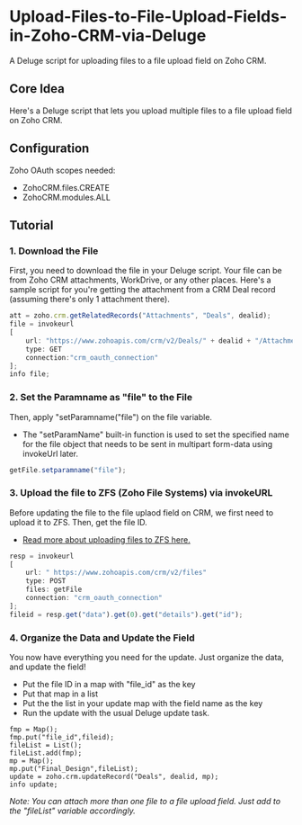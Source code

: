 # Upload-Files-to-File-Upload-Fields-in-Zoho-CRM-via-Deluge
A Deluge script for uploading files to a file upload field on Zoho CRM.

## Core Idea
Here's a Deluge script that lets you upload multiple files to a file upload field on Zoho CRM.

## Configuration
Zoho OAuth scopes needed:
* ZohoCRM.files.CREATE
* ZohoCRM.modules.ALL

## Tutorial

### 1. Download the File
First, you need to download the file in your Deluge script. Your file can be from Zoho CRM attachments, WorkDrive, or any other places.
Here's a sample script for you're getting the attachment from a CRM Deal record (assuming there's only 1 attachment there).

```javascript
att = zoho.crm.getRelatedRecords("Attachments", "Deals", dealid);
file = invokeurl
[
	url: "https://www.zohoapis.com/crm/v2/Deals/" + dealid + "/Attachments/"+att.get(0).get("id")
	type: GET
	connection:"crm_oauth_connection"
];
info file;
```

### 2. Set the Paramname as "file" to the File
Then, apply "setParamname("file") on the file variable.
* The "setParamName" built-in function is used to set the specified name for the file object that needs to be sent in multipart form-data using invokeUrl later.
```javascript
getFile.setparamname("file");  
```

### 3. Upload the file to ZFS (Zoho File Systems) via invokeURL
Before updating the file to the file uplaod field on CRM, we first need to upload it to ZFS. Then, get the file ID.
* [Read more about uploading files to ZFS here.](https://www.zoho.com/crm/developer/docs/api/upload-files-to-zfs.html)
```javascript
resp = invokeurl 
[ 
	url: " https://www.zohoapis.com/crm/v2/files" 
	type: POST 
	files: getFile 
	connection: "crm_oauth_connection" 
]; 
fileid = resp.get("data").get(0).get("details").get("id"); 
```

### 4. Organize the Data and Update the Field
You now have everything you need for the update. Just organize the data, and update the field!
* Put the file ID in a map with "file_id" as the key
* Put that map in a list
* Put the the list in your update map with the field name as the key
* Run the update with the usual Deluge update task.
```
fmp = Map(); 
fmp.put("file_id",fileid); 
fileList = List();
fileList.add(fmp); 
mp = Map(); 
mp.put("Final_Design",fileList); 
update = zoho.crm.updateRecord("Deals", dealid, mp);
info update;
```
*Note: You can attach more than one file to a file upload field. Just add to the "fileList" variable accordingly.*
